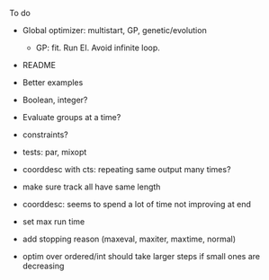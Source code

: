 To do

* Global optimizer: multistart, GP, genetic/evolution

  * GP: fit. Run EI. Avoid infinite loop.

* README

* Better examples

* Boolean, integer?

* Evaluate groups at a time?

* constraints?

* tests: par, mixopt

* coorddesc with cts: repeating same output many times?

* make sure track all have same length

* coorddesc: seems to spend a lot of time not improving at end

* set max run time

* add stopping reason (maxeval, maxiter, maxtime, normal)

* optim over ordered/int should take larger steps if small ones are decreasing
